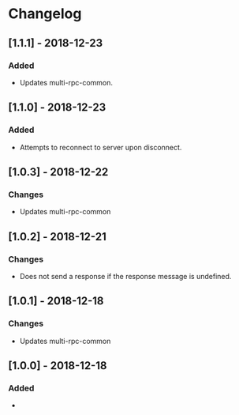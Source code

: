 # Changelog

## [1.1.1] - 2018-12-23
### Added
- Updates multi-rpc-common.

## [1.1.0] - 2018-12-23
### Added
- Attempts to reconnect to server upon disconnect.

## [1.0.3] - 2018-12-22
### Changes
- Updates multi-rpc-common

## [1.0.2] - 2018-12-21
### Changes
- Does not send a response if the response message is undefined.

## [1.0.1] - 2018-12-18
### Changes
- Updates multi-rpc-common

## [1.0.0] - 2018-12-18
### Added
- 